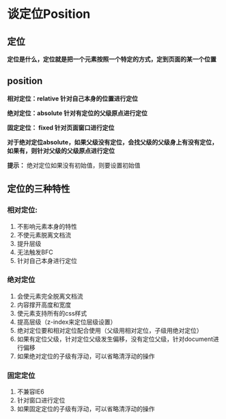 # 谈定位Position

## 定位

**定位是什么，定位就是把一个元素按照一个特定的方式，定到页面的某一个位置**

## position

**相对定位：relative 针对自己本身的位置进行定位**

**绝对定位：absolute 针对有定位的父级原点进行定位**

**固定定位： fixed 针对页面窗口进行定位**

**对于绝对定位absolute，如果父级没有定位，会找父级的父级身上有没有定位，如果有，则针对父级的父级原点进行定位**

**提示：** 绝对定位如果没有初始值，则要设置初始值

## 定位的三种特性

### 相对定位:

1. 不影响元素本身的特性
2. 不使元素脱离文档流
3. 提升层级
4. 无法触发BFC
5. 针对自己本身进行定位

### 绝对定位

1. 会使元素完全脱离文档流
2. 内容撑开高度和宽度
3. 使元素支持所有的css样式
4. 提高层级（z-index来定位层级设置）
5. 绝对定位要和相对定位配合使用（父级用相对定位，子级用绝对定位）
6. 如果有定位父级，针对定位父级发生偏移，没有定位父级，针对document进行偏移
7. 如果绝对定位的子级有浮动，可以省略清浮动的操作

### 固定定位

1. 不兼容IE6
2. 针对窗口进行定位
3. 如果固定定位的子级有浮动，可以省略清浮动的操作